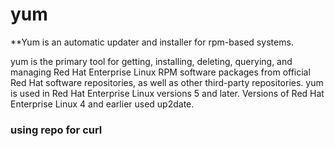 # yum

**Yum is an automatic updater and installer for rpm-based systems.

yum is the primary tool for getting, installing, deleting, querying, and managing Red Hat Enterprise Linux RPM software packages from official Red Hat software repositories, as well as other third-party repositories. yum is used in Red Hat Enterprise Linux versions 5 and later. Versions of Red Hat Enterprise Linux 4 and earlier used up2date.

### using repo for curl
